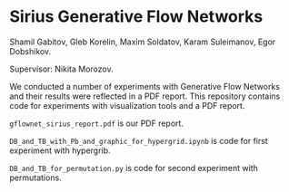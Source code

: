 # Sirius Generative Flow Networks

Shamil Gabitov, Gleb Korelin, Maxim Soldatov, Karam Suleimanov, Egor Dobshikov.

Supervisor: Nikita Morozov.

We conducted a number of experiments with Generative Flow Networks and their results were reflected in a PDF report. This repository contains code for experiments with visualization tools and a PDF report.

```gflownet_sirius_report.pdf``` is our PDF report.

```DB_and_TB_with_Pb_and_graphic_for_hypergrid.ipynb``` is code for first experiment with hypergrib.

```DB_and_TB_for_permutation.py``` is code for second experiment with permutations.
